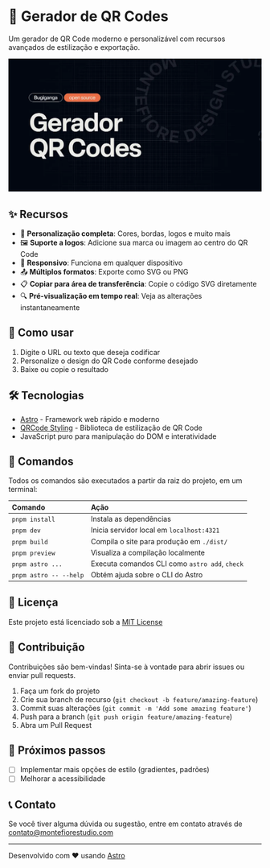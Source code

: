 # 🔄 Gerador de QR Codes

Um gerador de QR Code moderno e personalizável com recursos avançados de estilização e exportação.

![QR Code Generator](/public/qrcode-marca-ogimage.webp)

## ✨ Recursos

- 🎨 **Personalização completa**: Cores, bordas, logos e muito mais
- 🖼️ **Suporte a logos**: Adicione sua marca ou imagem ao centro do QR Code
- 📱 **Responsivo**: Funciona em qualquer dispositivo
- 📤 **Múltiplos formatos**: Exporte como SVG ou PNG
- 📋 **Copiar para área de transferência**: Copie o código SVG diretamente
- 🔍 **Pré-visualização em tempo real**: Veja as alterações instantaneamente

## 🚀 Como usar

1. Digite o URL ou texto que deseja codificar
2. Personalize o design do QR Code conforme desejado
3. Baixe ou copie o resultado

## 🛠️ Tecnologias

- [Astro](https://astro.build) - Framework web rápido e moderno
- [QRCode Styling](https://github.com/kozakdenys/qr-code-styling) - Biblioteca de estilização de QR Code
- JavaScript puro para manipulação do DOM e interatividade

## 🧞 Comandos

Todos os comandos são executados a partir da raiz do projeto, em um terminal:

| Comando                | Ação                                           |
| :--------------------- | :--------------------------------------------- |
| `pnpm install`         | Instala as dependências                        |
| `pnpm dev`             | Inicia servidor local em `localhost:4321`      |
| `pnpm build`           | Compila o site para produção em `./dist/`      |
| `pnpm preview`         | Visualiza a compilação localmente              |
| `pnpm astro ...`       | Executa comandos CLI como `astro add`, `check` |
| `pnpm astro -- --help` | Obtém ajuda sobre o CLI do Astro               |

## 📝 Licença

Este projeto está licenciado sob a [MIT License](LICENSE)

## 👥 Contribuição

Contribuições são bem-vindas! Sinta-se à vontade para abrir issues ou enviar pull requests.

1. Faça um fork do projeto
2. Crie sua branch de recurso (`git checkout -b feature/amazing-feature`)
3. Commit suas alterações (`git commit -m 'Add some amazing feature'`)
4. Push para a branch (`git push origin feature/amazing-feature`)
5. Abra um Pull Request

## 🔮 Próximos passos

- [ ] Implementar mais opções de estilo (gradientes, padrões)
- [ ] Melhorar a acessibilidade

## 📞 Contato

Se você tiver alguma dúvida ou sugestão, entre em contato através de [contato@montefiorestudio.com](mailto:contato@montefiorestudio.com)

---

Desenvolvido com ❤️ usando [Astro](https://astro.build)
